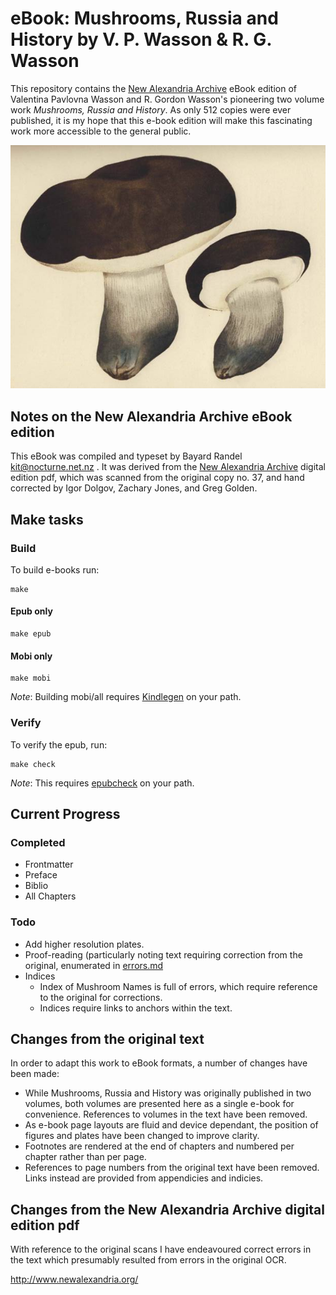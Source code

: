 # eBook: Mushrooms, Russia and History by V. P. Wasson & R. G. Wasson

This repository contains the [New Alexandria Archive](http://www.newalexandria.org/archive/) eBook edition of Valentina Pavlovna Wasson and R. Gordon Wasson's pioneering two volume work *Mushrooms, Russia and History*. As only 512 copies were ever published, it is my hope that this e-book edition will make this fascinating work more accessible to the general public. 

![porcini](src/OEBPS/Images/index-14_1.jpg)

## Notes on the New Alexandria Archive eBook edition

This eBook was compiled and typeset by Bayard Randel <kit@nocturne.net.nz> . It was derived from the [New Alexandria Archive](http://www.newalexandria.org/archive/) digital edition pdf, which was scanned from the original copy no. 37, and hand corrected by Igor Dolgov, Zachary Jones, and Greg Golden.

## Make tasks
### Build
To build e-books run:

    make

#### Epub only

    make epub

#### Mobi only

    make mobi

*Note*: Building mobi/all requires [Kindlegen](http://www.amazon.com/gp/feature.html?docId=1000765211) on your path.

### Verify
To verify the epub, run:

    make check

*Note*: This requires [epubcheck](https://github.com/idpf/epubcheck) on your path.

## Current Progress

### Completed

* Frontmatter
* Preface
* Biblio
* All Chapters

### Todo

* Add higher resolution plates.
* Proof-reading (particularly noting text requiring correction from the original, enumerated in [errors.md](errors.md)
* Indices
  * Index of Mushroom Names is full of errors, which require reference to the original for corrections.
  * Indices require links to anchors within the text.

## Changes from the original text

In order to adapt this work to eBook formats, a number of changes have been made:

* While Mushrooms, Russia and History was originally published in two volumes, both volumes are presented here as a single e-book for convenience. References to volumes in the text have been removed.
* As e-book page layouts are fluid and device dependant, the position of figures and plates have been changed to improve clarity.
* Footnotes are rendered at the end of chapters and numbered per chapter rather than per page.
* References to page numbers from the original text have been removed. Links instead are provided from appendicies and indicies.

## Changes from the New Alexandria Archive digital edition pdf

With reference to the original scans I have endeavoured correct errors in the text which presumably resulted from errors in the original OCR.

http://www.newalexandria.org/
